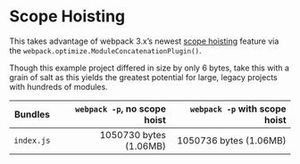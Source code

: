 # Scope Hoisting

This takes advantage of webpack 3.x’s newest
[scope hoisting](https://medium.com/webpack/webpack-3-official-release-15fd2dd8f07b)
feature via the `webpack.optimize.ModuleConcatenationPlugin()`.

Though this example project differed in size by only 6 bytes, take this with
a grain of salt as this yields the greatest potential for large, legacy
projects with hundreds of modules.

| Bundles    | `webpack -p`, no scope hoist | `webpack -p` with scope hoist |
|------------|-----------------------------:|------------------------------:|
| `index.js` |       1050730 bytes (1.06MB) |        1050736 bytes (1.06MB) |
